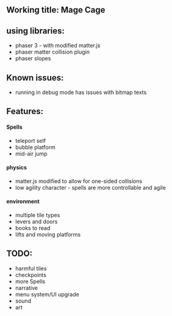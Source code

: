 ## Working title: Mage Cage

## using libraries:

* phaser 3 - with modified matter.js
* phaser matter collision plugin
* phaser slopes

## Known issues:

* running in debug mode has issues with bitmap texts

## Features:

#### Spells

* teleport self
* bubble platform
* mid-air jump

#### physics

* matter.js modified to allow for one-sided collisions
* low agility character - spells are more controllable and agile

#### environment

* multiple tile types
* levers and doors
* books to read
* lifts and moving platforms

## TODO:

* harmful tiles 
* checkpoints
* more Spells
* narrative
* menu system/UI upgrade
* sound
* art
